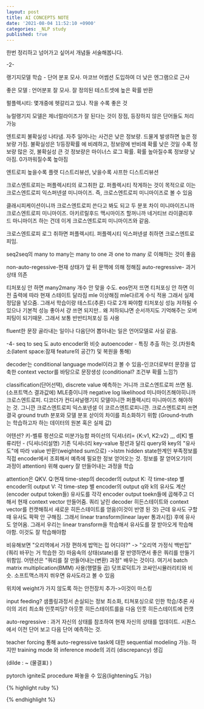 ```yaml
---
layout: post
title: AI CONCEPTS NOTE
date: '2021-08-04 11:52:10 +0900'
categories: _NLP study
published: true
---
```



한번 정리하고 넘어가고 싶어서 개념들 서술해봅니다.



-2-

랭기지모델 학습 - 단어 분포 모사. 마코브 어썸션 도입하여 더 낮은 엔그램으로 근사

좋은 모델 : 언어분포 잘 모사. 잘 정의된 테스트셋에 높은 확률 반환

펄플렉시티: 몇개중에 헷갈리고 있냐. 작을 수록 좋은 것

뉴럴랭기지 모델은 제너럴라이즈가 잘 된다는 것이 장점, 등장하지 않은 단어들도 처리 가능

엔트로피 불확실성 나타냄. 자주 일어나는 사건은 낮은 정보량. 드물게 발생하면 높은 정보량 가짐.
불확실성은 1/등장확률 에 비례하고, 정보량에 반비례
확률 낮은 것일 수록 정보량 많은 것, 불확실성 큰 것
정보량은 마이너스 로그 확률. 확률 높아질수록 정보량 낮아짐. 0가까워질수록 높아짐

엔트로피 높을수록 플랫 디스트리뷰션, 낮을수록 샤프한 디스트리뷰션

크로스엔트로피는 퍼플렉시티의 로그취한 값.
퍼플렉시티 작게하는 것이 목적으로 이는 크로스엔트로피 익스퍼넨셜 미니마이즈.
즉, 크로스엔트로피 미니마이즈로 볼 수 있음

클래시피케이션이니까 크로스엔트로피 쓴다고 봐도 되고
두 분포 차이 미니마이즈니까 크로스엔트로피 미니마이즈.
아키르릴후드 맥시마이즈 할꺼니까 네거티브 라이클리후드 마니마이즈 하는 건데 이게 크로스엔트로피 미니마이즈와 같음.

크로스엔트로피 로그 취하면 퍼플렉시티.
퍼플렉시티 익스퍼넨셜 취하면 크로스엔트로피임.

seq2seq의 many to many는 many to one 과 one to many 로 이해하는 것이 좋음

non-auto-regessive-현재 상태가 앞 뒤 문맥에 의해 정해짐
auto-regressive- 과거상태 의존

티처포싱 안 하면 many2many 개수 안 맞을 수도. eos먼저 뜨면
티처포싱 안 하면 이전 출력에 따라 현재 스테이트 달라짐 mle 이상해짐
mle다르게 수식 적용
그래서 실제 정답을 넣으줌. 그래서 학습이랑 테스트(추론) 다로 2개 짜야함
티처포싱 성능 저하될 수 있으나 기본적 성능 좋아서 걍 쓰면 되지만.. 왜 저하되냐면 순서까지도 기억해주는 오버피팅이 되기때문. 그래서 보통 반반티처포싱 등 사용

fluent한 문장 골라내는 일이나 다음단어 뽑아내는 일은 언어모델로 사실 같음.


-4-
seq to seq 도 auto encoder와 비슷
autoencoder - 특징 추출 하는 것.(차원축소(latent space:잠재 feature의 공간?) 및 복원을 통해)

decoder는 conditional language model이라고 볼 수 있음-인코더로부터 문장을 압축한 context vector를 바탕으로 문장생성
(conditional? 조건부 확률 느낌?)

classification(단어선택), discrete value 예측하는 거니까 크로스엔트로피 쓰면 됨. (소프트맥스 결과값에)
MLE중이니까 negative log likelihood 미니마이즈해야히니까 크로스엔트로피.
디코더가 컨디셔널랭기지 모델이니깐 퍼플렉시티 미니마이즈 해야하는 것. 그니깐 크로스엔트로피 익스포넨셜
이 코르스엔트로피니깐. 크로스엔트로피 쓰면 
결국 ground truth 분포와 모델 분포 삳이의 차이를 최소화하기 위함
(Ground-truth는 학습하고자 하는 데이터의 원본 혹은 실제 값)

어텐션?
키-벨류 펑션으로 미분가능함
파이선의 딕셔너리= {K:v1, K2:v2} ,,, d[K] 벨류리턴 - (딕셔너리설명)
기존 딕셔너리 key-value 펑션과 달리 query와 key의 "유사도"에 따라 value 반환!(weighted sum으로)
->lstm hidden state한계인 부족정보를 직접 encoder에서 조회해서 예측에 필요한 정보 얻어오는 것.
정보를 잘 얻어오기(이 과정이 attention) 위해 query 잘 만들어내는 과정을 학습 

attention은 QKV.
Q:현재 time-step의 decoder의 output
K: 각 time-step 별 encoder의 output
V: 각 time-step 별 encoder의 output
q와 k의 유사도 계산(encoder output token들)
유사도를 각각 encoder output toekn들에 곱해주고 더해서 현재 context vector 만들어줌.
쿼리 날린 decoder 히든스테이트와 context vector를 컨캣해줘서 새로운 히든스테이트를 얻음(이것이 반영 된 것)
근데 유사도 구할 때 유사도 팍팍 안 구해짐. 그래서 linear transform(linear layer 통과시킴) 후에 유사도 얻어옴.
그래서 우리는 linear transform을 학습해서 유사도를 잘 받아오게 학습해야함. 이것도 잘 학습해야함

비유해보면 "오리역에서 가장 편하게 밥먹는 집 어디야?" -> "오리역 가정식 백반집"(쿼리 바꾸는 거 학습한 것)
마음속의 상태(state)를 잘 반영하면서 좋은 쿼리를 만들기 위함임.
어텐션은 "쿼리를 잘 만들어내는(변환) 과정" 배우는 것이다. 여기서 batch matrix multiplication(BMM) 사용(행렬들 곱)
닷프로덕트가 코싸인시뮬러리티와 비슷. 소프트맥스까지 쒸우면 유사도라고 볼 수 있음

<PAD> 위치에 weight가 가지 않도록 하는 안전장치 추가->이것이 마스킹


input feeding? 샘플링과정서 손실되는 정보 최소화, 티쳐포싱으로 인한 학습/추론 사이의 괴리 최소화
인풋피딩? 아웃풋 히든스테이트를을 다음 인풋 히든스테이트에 컨캣

auto-regressive : 과거 자신의 상태를 참조하여 현재 자신의 상태를 업데이트. 시퀀스에서 이전 단어 보고
다음 단어 예측하는 것.

teacher forcing 통해 auto-regressive task에 대한 sequential modeling 가능. 하지만 training mode 와 inference mode의 괴리
(discrepancy) 생김

(dilde : ~ (물결표) )

pytorch ignite로 procedure 짜놓을 수 있음(lightening도 가능)


{% highlight ruby %}

{% endhighlight %}
